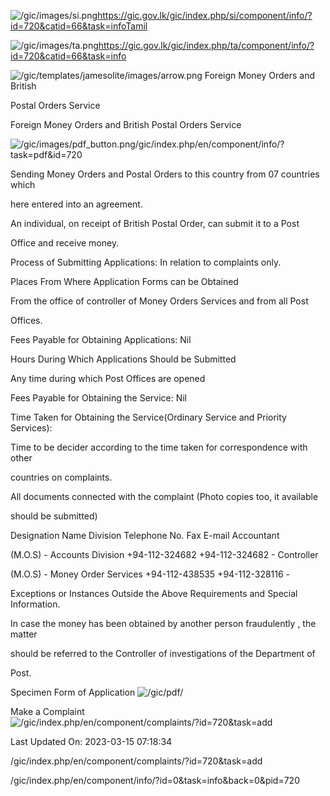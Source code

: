 <!-- Source: https://gic.gov.lk/gic/index.php/en/component/info/?id=720&catid=66&task=info -->

![/gic/images/si.png](/gic/images/si.png)https://gic.gov.lk/gic/index.php/si/component/info/?id=720&catid=66&task=infoTamil

![/gic/images/ta.png](/gic/images/ta.png)https://gic.gov.lk/gic/index.php/ta/component/info/?id=720&catid=66&task=info

![/gic/templates/jamesolite/images/arrow.png](/gic/templates/jamesolite/images/arrow.png) Foreign Money Orders and British

Postal Orders Service

Foreign Money Orders and British Postal Orders Service

![/gic/images/pdf_button.png](/gic/images/pdf_button.png)/gic/index.php/en/component/info/?task=pdf&id=720

Sending Money Orders and Postal Orders to this country from 07 countries which

here entered into an agreement.

An individual, on receipt of British Postal Order, can submit it to a Post

Office and receive money.

Process of Submitting Applications: In relation to complaints only.

Places From Where Application Forms can be Obtained

From the office of controller of Money Orders Services and from all Post

Offices.

Fees Payable for Obtaining Applications: Nil

Hours During Which Applications Should be Submitted

Any time during which Post Offices are opened

Fees Payable for Obtaining the Service: Nil

Time Taken for Obtaining the Service(Ordinary Service and Priority Services):

Time to be decider according to the time taken for correspondence with other

countries on complaints.

All documents connected with the complaint (Photo copies too, it available

should be submitted)

Designation Name Division Telephone No. Fax E-mail Accountant

(M.O.S) - Accounts Division +94-112-324682 +94-112-324682 - Controller

(M.O.S) - Money Order Services +94-112-438535 +94-112-328116 -

Exceptions or Instances Outside the Above Requirements and Special Information.

In case the money has been obtained by another person fraudulently , the matter

should be referred to the Controller of investigations of the Department of

Post.

Specimen Form of Application ![/gic/pdf/](/gic/pdf/)

Make a Complaint ![/gic/index.php/en/component/complaints/?id=720&task=add](/gic/index.php/en/component/complaints/?id=720&task=add)

Last Updated On: 2023-03-15 07:18:34

/gic/index.php/en/component/complaints/?id=720&task=add

/gic/index.php/en/component/info/?id=0&task=info&back=0&pid=720